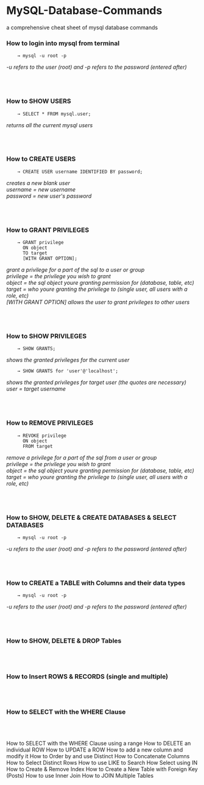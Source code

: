 # MySQL-Database-Commands
a comprehensive cheat sheet of mysql database commands

### How to login into mysql from terminal
		→ mysql -u root -p
*-u refers to the user (root) and -p refers to the password (entered after)*

<br><br>

### How to SHOW USERS
		→ SELECT * FROM mysql.user;
*returns all the current mysql users*	

<br><br>

### How to CREATE USERS
		→ CREATE USER username IDENTIFIED BY password;
*creates a new blank user*  
*username = new username*  
*password = new user's password*

<br><br>

### How to GRANT PRIVILEGES
		→ GRANT privilege
		  ON object
		  TO target
		  [WITH GRANT OPTION];
*grant a privilege for a part of the sql to a user or group*  
*privilege = the privilege you wish to grant*  
*object	   = the sql object youre granting permission for (database, table, etc)*  
*target	   = who youre granting the privilege to (single user, all users with a role, etc)*  
*[WITH GRANT OPTION] allows the user to grant privileges to other users*  

<br><br>

### How to SHOW PRIVILEGES
		→ SHOW GRANTS;
*shows the granted privileges for the current user*   

		→ SHOW GRANTS for 'user'@'localhost';
*shows the granted privileges for target user (the quotes are necessary)*
*user = target username*

<br><br>

### How to REMOVE PRIVILEGES
		→ REVOKE privilege
		  ON object
		  FROM target
*remove a privilege for a part of the sql from a user or group*  
*privilege = the privilege you wish to grant*  
*object	   = the sql object youre granting permission for (database, table, etc)*  
*target	   = who youre granting the privilege to (single user, all users with a role, etc)*   

<br><br>

### How to SHOW, DELETE & CREATE DATABASES & SELECT DATABASES
		→ mysql -u root -p
*-u refers to the user (root) and -p refers to the password (entered after)*

<br><br>

### How to CREATE a TABLE with Columns and their data types
		→ mysql -u root -p
*-u refers to the user (root) and -p refers to the password (entered after)*

<br><br>

### How to SHOW, DELETE & DROP Tables

<br><br>

### How to Insert ROWS & RECORDS (single and multiple)

<br><br>

### How to SELECT with the WHERE Clause

<br><br>

How to SELECT with the WHERE Clause using a range
How to DELETE an individual ROW
How to UPDATE a ROW
How to add a new column and modify it
How to Order by and use Distinct
How to Concatenate Columns
How to Select Distinct Rows
How to use LIKE to Search
How Select using IN
How to Create & Remove Index
How to Create a New Table with Foreign Key (Posts)
How to use Inner Join
How to JOIN Multiple Tables

